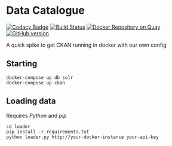 # Data Catalogue

[![Codacy Badge](https://api.codacy.com/project/badge/grade/617b2a093c8246179ca234fcd7b765fd)](https://www.codacy.com/app/purplebooth/data-catalogue) [![Build Status](https://travis-ci.org/UKHomeOffice/data-catalogue.svg)](https://travis-ci.org/UKHomeOffice/data-catalogue) [![Docker Repository on Quay](https://quay.io/repository/ukhomeofficedigital/data-catalogue/status "Docker Repository on Quay")](https://quay.io/repository/ukhomeofficedigital/data-catalogue) [![GitHub version](https://badge.fury.io/gh/UKHomeOffice%2Fdata-catalogue.svg)](https://badge.fury.io/gh/UKHomeOffice%2Fdata-catalogue) 

A quick spike to get CKAN running in docker with our own config

## Starting
```
docker-compose up db solr
docker-compose up ckan
```

## Loading data

Requires *Python* and *pip*

```
cd loader
pip install -r requirements.txt
python loader.py http://your-docker-instance your-api-key
```


